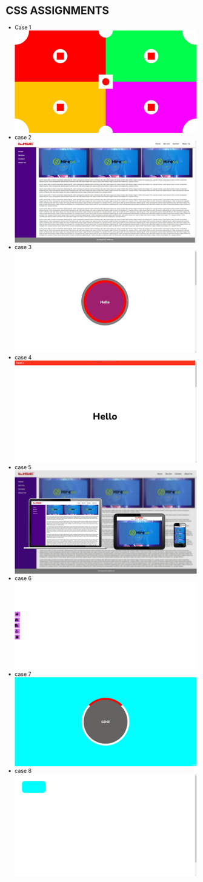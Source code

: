 # CSS ASSIGNMENTS
* Case 1
    ![case1](screenshots/case%201.jpg)
* case 2
    ![case2](screenshots/case%202.jpg)
* case 3
    ![case2](screenshots/case%203.jpg)
* case 4
    ![case2](screenshots/case%204.jpg)
* case 5
    ![case2](screenshots/case%205.jpg)
* case 6
    ![case2](screenshots/menu.gif)
* case 7
    ![case2](screenshots/case_7.gif)
* case 8
    ![case2](screenshots/case%208.gif)